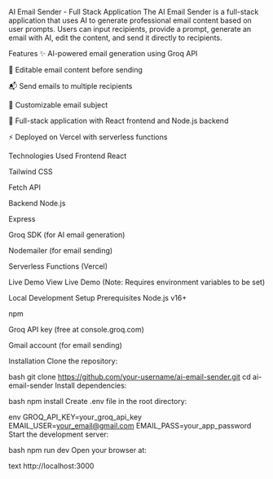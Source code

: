 AI Email Sender - Full Stack Application
The AI Email Sender is a full-stack application that uses AI to generate professional email content based on user prompts. Users can input recipients, provide a prompt, generate an email with AI, edit the content, and send it directly to recipients.

Features
✨ AI-powered email generation using Groq API

📧 Editable email content before sending

📬 Send emails to multiple recipients

📝 Customizable email subject

🚀 Full-stack application with React frontend and Node.js backend

⚡ Deployed on Vercel with serverless functions

Technologies Used
Frontend
React

Tailwind CSS

Fetch API

Backend
Node.js

Express

Groq SDK (for AI email generation)

Nodemailer (for email sending)

Serverless Functions (Vercel)

Live Demo
View Live Demo (Note: Requires environment variables to be set)

Local Development Setup
Prerequisites
Node.js v16+

npm

Groq API key (free at console.groq.com)

Gmail account (for email sending)

Installation
Clone the repository:

bash
git clone https://github.com/your-username/ai-email-sender.git
cd ai-email-sender
Install dependencies:

bash
npm install
Create .env file in the root directory:

env
GROQ_API_KEY=your_groq_api_key
EMAIL_USER=your_email@gmail.com
EMAIL_PASS=your_app_password
Start the development server:

bash
npm run dev
Open your browser at:

text
http://localhost:3000
